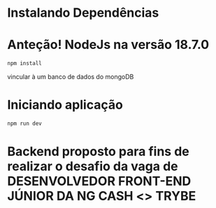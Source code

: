# Instalando Dependências
# Anteção! NodeJs na versão 18.7.0
```bash
npm install
```
vincular à um banco de dados do mongoDB

# Iniciando aplicação
```bash
npm run dev
```

# Backend proposto para fins de realizar o desafio da vaga de DESENVOLVEDOR FRONT-END JÚNIOR DA NG CASH <> TRYBE
